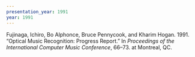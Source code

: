 ```yaml
---
presentation_year: 1991
year: 1991
---
```


Fujinaga, Ichiro, Bo Alphonce, Bruce Pennycook, and Kharim Hogan. 1991. “Optical Music Recognition: Progress Report.” In <i>Proceedings of the International Computer Music Conference</i>, 66–73. at Montreal, QC.